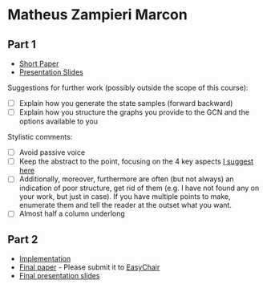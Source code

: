 # Matheus Zampieri Marcon

## Part 1

- [Short Paper](marcon-proposal.pdf)
- [Presentation Slides](marcon-proposal-slides.pdf)

Suggestions for further work (possibly outside the scope of this course):

- [ ] Explain how you generate the state samples (forward backward)
- [ ] Explain how you structure the graphs you provide to the GCN and the options available to you

Stylistic comments:

- [ ] Avoid passive voice
- [ ] Keep the abstract to the point, focusing on the 4 key aspects [I suggest here](http://www.meneguzzi.eu/felipe/presentations/paper-writing.pdf)
- [ ] Additionally, moreover, furthermore are often (but not always) an indication of poor structure, get rid of them (e.g. I have not found any on your work, but just in case). If you have multiple points to make, enumerate them and tell the reader at the outset what you want.
- [ ] Almost half a column underlong

## Part 2

- [Implementation](<link to github>)
- [Final paper](marcon-paper.pdf) - Please submit it to [EasyChair](https://easychair.org/conferences/?conf=ap2019)
- [Final presentation slides](marcon-final-presentation-slides.pdf)
